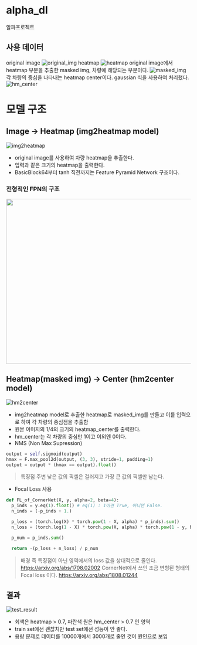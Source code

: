 # alpha_dl
알파프로젝트

## 사용 데이터

original image
![original_img](https://user-images.githubusercontent.com/11612272/170933049-7af0a6c9-6f8a-4538-9611-9b333095183e.png)
heatmap
![heatmap](https://user-images.githubusercontent.com/11612272/170933043-5ea4759a-69fc-49b8-bc34-5e5cb39b7933.png)
original image에서 heatmap 부분을 추출한 masked img, 차량에 해당되는 부분이다.
![masked_img](https://user-images.githubusercontent.com/11612272/170933048-525e1ef5-d192-41c0-bd3c-845b90216395.png)
각 차량의 중심을 나타내는 heatmap center이다. gaussian 식을 사용하여 처리했다.
![hm_center](https://user-images.githubusercontent.com/11612272/170957872-42e8c8dd-495b-4fb1-b432-a0d59cd2c85d.png)


# 모델 구조
## Image -> Heatmap (img2heatmap model)
![img2heatmap](https://user-images.githubusercontent.com/11612272/170927646-0d2d5fa2-ccf6-465d-abf1-5a8bf2a3b67f.png)
* original image를 사용하여 차량 heatmap을 추출한다.
* 입력과 같은 크기의 heatmap을 출력한다.
* BasicBlock64부터 tanh 직전까지는 Feature Pyramid Network 구조이다.
### 전형적인 FPN의 구조
<img src="https://user-images.githubusercontent.com/11612272/170960130-62a53278-4430-4de0-86e8-682d07f24cf4.png"  width="600" height="450">



## Heatmap(masked img) -> Center (hm2center model)
![hm2center](https://user-images.githubusercontent.com/11612272/170927347-bd5bfb91-ed19-4b1d-9c9e-bd8bea669f04.png)


* img2heatmap model로 추출한 heatmap로 masked_img를 만들고 이를 입력으로 하여 각 차량의 중심점을 추출함
* 원본 이미지의 1/4의 크기의 heatmap_center를 출력한다.
* hm_center는 각 차량의 중심만 1이고 이외엔 0이다.
* NMS (Non Max Supression)
```python
output = self.sigmoid(output)
hmax = F.max_pool2d(output, (3, 3), stride=1, padding=1)
output = output * (hmax == output).float()
```
> 특징점 주변 낮은 값의 픽셀은 걸러지고 가장 큰 값의 픽셀만 남는다.
* Focal Loss 사용
```python
def FL_of_CornerNet(X, y, alpha=2, beta=4):
  p_inds = y.eq(1).float() # eq(1) : 1이면 True, 아니면 False.
  n_inds = (-p_inds + 1.)

  p_loss = (torch.log(X) * torch.pow(1 - X, alpha) * p_inds).sum()
  n_loss = (torch.log(1 - X) * torch.pow(X, alpha) * torch.pow(1 - y, beta) * n_inds).sum()

  p_num = p_inds.sum()

  return -(p_loss + n_loss) / p_num
```
> 배경 즉 특징점이 아닌 영역에서의 loss 값을 상대적으로 줄인다.
> https://arxiv.org/abs/1708.02002
> CornerNet에서 쓰인 조금 변형된 형태의 Focal loss 이다.
> https://arxiv.org/abs/1808.01244

## 결과
![test_result](https://user-images.githubusercontent.com/11612272/171121428-b244acc4-b4ba-4581-a84b-78d94f0350af.png)
* 회색은 heatmap > 0.7, 파란색 원은 hm_center > 0.7 인 영역
* train set에선 괜찮치만 test set에선 성능이 안 좋다.
* 용량 문제로 데이터를 10000개에서 3000개로 줄인 것이 원인으로 보임
